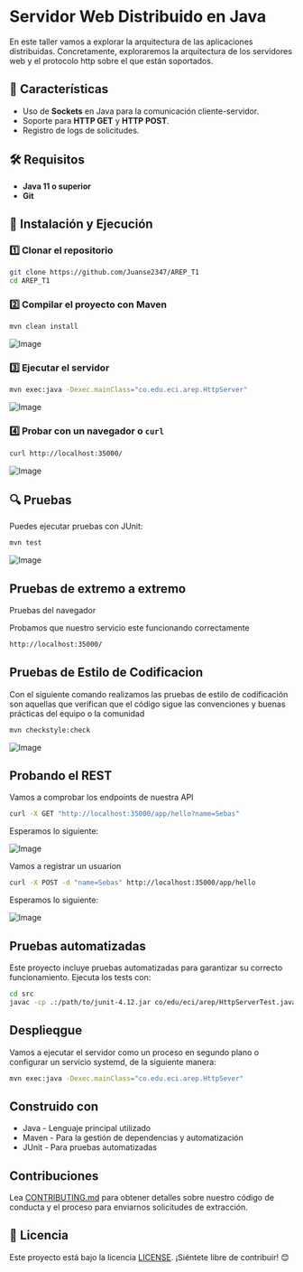# Servidor Web Distribuido en Java

En este taller vamos a explorar la arquitectura de las aplicaciones distribuidas. Concretamente, exploraremos la arquitectura de  los servidores web y el protocolo http sobre el que están soportados.

## 📌 Características
- Uso de **Sockets** en Java para la comunicación cliente-servidor.
- Soporte para **HTTP GET** y **HTTP POST**.
- Registro de logs de solicitudes.

## 🛠️ Requisitos
- **Java 11 o superior**
- **Git**

## 🚀 Instalación y Ejecución
### 1️⃣ Clonar el repositorio
```bash
git clone https://github.com/Juanse2347/AREP_T1
cd AREP_T1
```

### 2️⃣ Compilar el proyecto con Maven
```bash
mvn clean install
```

![Image](https://github.com/user-attachments/assets/7c0ff0fd-1c54-48ba-8dff-be8ea9682f7b)


### 3️⃣ Ejecutar el servidor
```bash
mvn exec:java -Dexec.mainClass="co.edu.eci.arep.HttpServer"
```

![Image](https://github.com/user-attachments/assets/18d51442-87b0-44c4-93b2-b85a90dd0a7e)


### 4️⃣ Probar con un navegador o `curl`
```bash
curl http://localhost:35000/
```

![Image](https://github.com/user-attachments/assets/1cfe8477-8de1-4dd7-961c-7f2fd3057542)


## 🔍 Pruebas

Puedes ejecutar pruebas con JUnit:
```bash
mvn test
```

![Image](https://github.com/user-attachments/assets/5a05d04f-05c6-48f2-9a22-636fec2176d1)

## Pruebas de extremo a extremo ##

Pruebas del navegador 

Probamos que nuestro servicio este funcionando correctamente

```bash
http://localhost:35000/
```

## Pruebas de Estilo de Codificacion ##

Con el siguiente comando realizamos las pruebas de estilo de codificación son aquellas que verifican que el código sigue las convenciones y buenas prácticas del equipo o la comunidad

```bash
mvn checkstyle:check
```

![Image](https://github.com/user-attachments/assets/6c5a4c16-9c71-463d-9629-59f5c976213a)

## Probando el REST ##

Vamos a comprobar los endpoints de nuestra API

```bash
curl -X GET "http://localhost:35000/app/hello?name=Sebas"
```

Esperamos lo siguiente:

![Image](https://github.com/user-attachments/assets/d39a131a-0c46-4156-8599-95d7d5fb59f5)

Vamos a registrar un usuarion

```bash
curl -X POST -d "name=Sebas" http://localhost:35000/app/hello
```

Esperamos lo siguiente:

![Image](https://github.com/user-attachments/assets/ccf6b67a-9e74-49e2-87aa-fb6dc66b472e)


## Pruebas automatizadas ##

Este proyecto incluye pruebas automatizadas para garantizar su correcto funcionamiento. Ejecuta los tests con:

```bash
cd src
javac -cp .:/path/to/junit-4.12.jar co/edu/eci/arep/HttpServerTest.java
```

## Desplieqgue ##

Vamos a ejecutar el servidor como un proceso en segundo plano o configurar un servicio systemd, de la siguiente manera:

```bash
mvn exec:java -Dexec.mainClass="co.edu.eci.arep.HttpSever"
```

## Construido con ## 

 - Java - Lenguaje principal utilizado
 - Maven - Para la gestión de dependencias y automatización
 - JUnit - Para pruebas automatizadas

## Contribuciones ##

Lea [CONTRIBUTING.md](CONTRIBUTING.md) para obtener detalles sobre nuestro código de conducta y el proceso para enviarnos solicitudes de extracción.




## 📄 Licencia
Este proyecto está bajo la licencia [LICENSE](LICENSE). ¡Siéntete libre de contribuir! 😊


